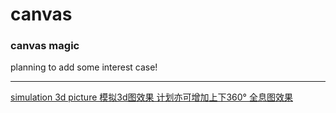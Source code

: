 # canvas
### canvas magic

planning to add some interest case!

------

<a href="http://tronzo.github.io/case/s3d" target="_blank">simulation 3d picture 模拟3d图效果  计划亦可增加上下360°   全息图效果</a>
